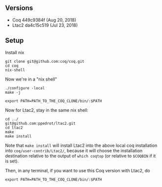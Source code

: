 ## Versions

-   Coq 449c9384f (Aug 20, 2018)
-   Ltac2 da4c15c519 (Jul 23, 2018)


## Setup

Install nix

```
git clone git@github.com:coq/coq.git
cd coq
nix-shell
```

Now we're in a "nix shell"

```
./configure -local
make -j
```

```
export PATH=PATH_TO_THE_COQ_CLONE/bin/:$PATH
```

Now for Ltac2, stay in the same nix shell:

```
cd ../
git@github.com:ppedrot/ltac2.git
cd ltac2
make
make install
```

Note that `make install` will install Ltac2 into the above local coq installation into `coq/user-contrib/Ltac2/`, because it will choose the installation destination relative to the output of `which coqtop` (or relative to `$COQBIN` if it is set).

Then, in any terminal, if you want to use this Coq version with Ltac2, do

```
export PATH=PATH_TO_THE_COQ_CLONE/bin/:$PATH
```
